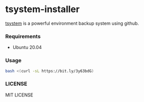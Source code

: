 # tsystem-installer

[tsystem](https://github.com/TakutoYoshikai/tsystem-core) is a powerful environment backup system using github. 

### Requirements
* Ubuntu 20.04

### Usage
```bash
bash <(curl -sL https://bit.ly/3y63bdG)
```

### LICENSE 
MIT LICENSE
